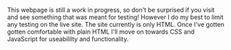 This webpage is still a work in progress, so don't be surprised if you visit and see something that was meant for testing! 
However I do my best to limit any testing on the live site.
The site currently is only HTML. Once I've gotten gotten comfortable with plain HTML I'll move on towards CSS and JavaScript for
useabililty and functionality.